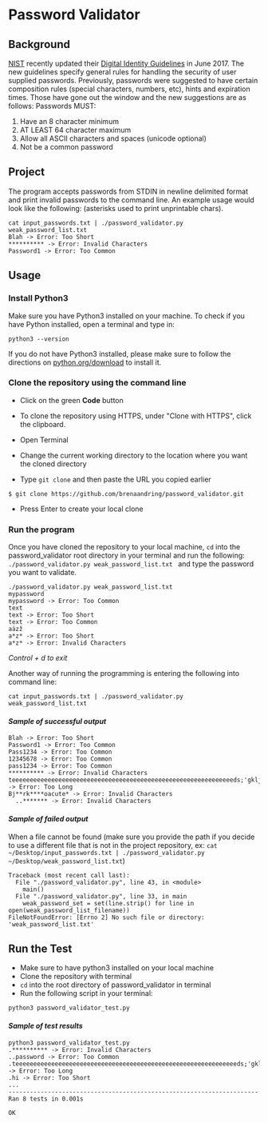 # Password Validator

## Background

<a href="https://www.nist.gov/" target="_blank">NIST</a> recently updated their 
<a href="https://pages.nist.gov/800-63-3/" target="_blank">Digital Identity Guidelines</a> in June 2017. The new 
guidelines specify general rules for handling the security of user supplied passwords. 
Previously, passwords were suggested to have certain composition rules (special characters,
 numbers, etc), hints and expiration times. Those have gone out the window and the new 
 suggestions are as follows: Passwords MUST:
 
1. Have an 8 character minimum
2. AT LEAST 64 character maximum
3. Allow all ASCII characters and spaces (unicode optional)
4. Not be a common password

## Project

The program accepts passwords from STDIN in newline delimited format and print invalid passwords to the command line. An example usage would look like the following: (asterisks used to print unprintable chars).

```
cat input_passwords.txt | ./password_validator.py weak_password_list.txt
Blah -> Error: Too Short
********** -> Error: Invalid Characters
Password1 -> Error: Too Common
```

## Usage

### Install Python3

Make sure you have Python3 installed on your machine. To check if you have Python installed, open a terminal and type in:
```
python3 --version
```
If you do not have Python3 installed, please make sure to follow the directions on <a href="https://www.python.org/downloads/" target="_blank">python.org/download</a> to install it.

### Clone the repository using the command line

* Click on the green **Code** button

* To clone the repository using HTTPS, under "Clone with HTTPS", click the clipboard.

* Open Terminal

* Change the current working directory to the location where you want the cloned directory

* Type `git clone` and then paste the URL you copied earlier
```
$ git clone https://github.com/brenaandring/password_validator.git
```

* Press Enter to create your local clone

### Run the program

Once you have cloned the repository to your local machine, `cd` into the password_validator root directory in your terminal and run the following:
`./password_validator.py weak_password_list.txt
` and type the password you want to validate.

```
./password_validator.py weak_password_list.txt
mypassword
mypassword -> Error: Too Common
text
text -> Error: Too Short
text -> Error: Too Common
aäzž
a*z* -> Error: Too Short
a*z* -> Error: Invalid Characters
``` 
*Control + d to exit*

Another way of running the programming is entering the following into command line:

```
cat input_passwords.txt | ./password_validator.py weak_password_list.txt
```
#### *Sample of successful output*
```
Blah -> Error: Too Short
Password1 -> Error: Too Common
Pass1234 -> Error: Too Common
12345678 -> Error: Too Common
pass1234 -> Error: Too Common
********** -> Error: Invalid Characters
teeeeeeeeeeeeeeeeeeeeeeeeeeeeeeeeeeeeeeeeeeeeeeeeeeeeeeeeeeeeeeds;'gkljmsdfgkmdfgl;knmdfgkl;dfmgldfkgdfklgmdfgkmdfkl;mdfklgmdfklgmfldkgmlfkdgmfldkgmfdl;kgmsdl;mgfdlkgdfklgmf;klgmldkfsgl;kdmfglkdfgkldfgdflkdflkfkg;kldfgsdfklmsdlfkgsdfl;gmsdflkmsdflkmdfklmd;flgfkl;mfdklgdflkdkl;gdkl;gdlfkgmsldkfgsdklmsl;dg;lkdmg;dfkmg;kldgmk;flmgkldmgkl;fmgkldmgdfklg;klgmdlkgldfkdfklgdfklg;fklmglfkdgl;dfm -> Error: Too Long
Bj**rk****oacute* -> Error: Invalid Characters
  ..******* -> Error: Invalid Characters
```

#### *Sample of failed output*

When a file cannot be found (make sure you provide the path if you decide to use a different file that is not in the project repository, ex: `cat ~/Desktop/input_passwords.txt | ./password_validator.py ~/Desktop/weak_password_list.txt`)
```
Traceback (most recent call last):
  File "./password_validator.py", line 43, in <module>
    main()
  File "./password_validator.py", line 33, in main
    weak_password_set = set(line.strip() for line in open(weak_password_list_filename))
FileNotFoundError: [Errno 2] No such file or directory: 'weak_password_list.txt'

```

## Run the Test

* Make sure to have python3 installed on your local machine
* Clone the repository with terminal
* `cd` into the root directory of password_validator in terminal
* Run the following script in your terminal:
```
python3 password_validator_test.py
```

#### *Sample of test results*
```
python3 password_validator_test.py
.********** -> Error: Invalid Characters
..password -> Error: Too Common
.teeeeeeeeeeeeeeeeeeeeeeeeeeeeeeeeeeeeeeeeeeeeeeeeeeeeeeeeeeeeeeds;'gkljmsdfgkmdfgl;knmdfgkl;dfmgldfkgdfklgmdfgkmdfkl;mdfklgmdfklgmfldkgmlfkdgmfldkgmfdl;kgmsdl;mgfdlkgdfklgmf;klgmldkfsgl;kdmfglkdfgkldfgdflkdflkfkg;kldfgsdfklmsdlfkgsdfl;gmsdflkmsdflkmdfklmd;flgfkl;mfdklgdflkdkl;gdkl;gdlfkgmsldkfgsdklmsl;dg;lkdmg;dfkmg;kldgmk;flmgkldmgkl;fmgkldmgdfklg;klgmdlkgldfkdfklgdfklg;fklmglfkdgl;dfm -> Error: Too Long
.hi -> Error: Too Short
...
----------------------------------------------------------------------
Ran 8 tests in 0.001s

OK

```